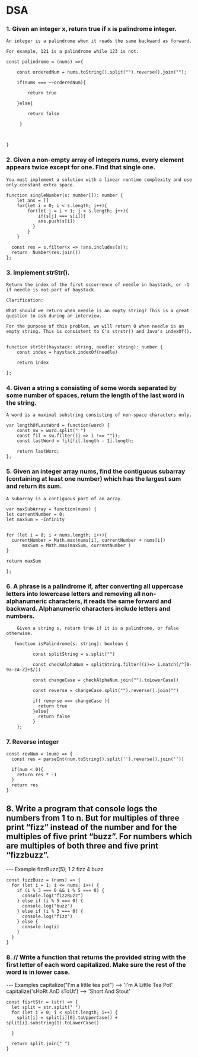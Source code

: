 # DSA

### 1.  Given an integer x, return true if x is palindrome integer.

    An integer is a palindrome when it reads the same backward as forward.

    For example, 121 is a palindrome while 123 is not.
    
    const palindrome = (nums) =>{

        const orderedNum = nums.toString().split("").reverse().join("");

        if(nums === ~~orderedNum){

            return true

        }else{

            return false

         }



    }
    
### 2. Given a non-empty array of integers nums, every element appears twice except for one. Find that single one.

    You must implement a solution with a linear runtime complexity and use only constant extra space.
    
    function singleNumber(s: number[]): number {
        let ans = []
        for(let i = 0; i < s.length; i++){
            for(let j = i + 1; j < s.length; j++){
                if(s[j] === s[i]){
                ans.push(s[i])
              }
            }
        }

      const res = s.filter(x => !ans.includes(x));
      return  Number(res.join()) 
    };
    
    
### 3. Implement strStr().

    Return the index of the first occurrence of needle in haystack, or -1 if needle is not part of haystack.

    Clarification:

    What should we return when needle is an empty string? This is a great question to ask during an interview.

    For the purpose of this problem, we will return 0 when needle is an empty string. This is consistent to C's strstr() and Java's indexOf().
    
    
    function strStr(haystack: string, needle: string): number {
        const index = haystack.indexOf(needle)

        return index

    };
    
    
### 4. Given a string s consisting of some words separated by some number of spaces, return the length of the last word in the string.

    A word is a maximal substring consisting of non-space characters only.

    var lengthOfLastWord = function(word) {
        const sw = word.split(" ")
        const fil = sw.filter((i => i !== ""));
        const lastWord = fil[fil.length - 1].length;

        return lastWord; 
    };

### 5. Given an integer array nums, find the contiguous subarray (containing at least one number) which has the largest sum and return its sum.

    A subarray is a contiguous part of an array.
    
    var maxSubArray = function(nums) {
    let currentNumber = 0;
    let maxSum = -Infinity
  
  
    for (let i = 0; i < nums.length; i++){
      currentNumber = Math.max(nums[i], currentNumber + nums[i])
          maxSum = Math.max(maxSum, currentNumber )
    }
    
    return maxSum
    
    };
    
### 6. A phrase is a palindrome if, after converting all uppercase letters into lowercase letters and removing all non-alphanumeric characters, it reads the same forward and            backward. Alphanumeric characters include letters and numbers.
    
        Given a string s, return true if it is a palindrome, or false otherwise.
       
       function isPalindrome(s: string): boolean {
       
              const splitString = s.split("")
              
              const checkAlphaNum = splitString.filter((i)=> i.match(/^[0-9a-zA-Z]+$/))

              const changeCase = checkAlphaNum.join("").toLowerCase()

              const reverse = changeCase.split("").reverse().join("")

              if( reverse === changeCase ){
                return true
              }else{
                return false
              }
        };
        
### 7. Reverse integer
    
    const revNum = (num) => {
      const res = parseInt(num.toString().split('').reverse().join(''))

      if(num < 0){
        return res * -1
      }
      return res
    }
    
## 8. Write a program that console logs the numbers from 1 to n. But for multiples of three print “fizz” instead of the number and for the multiples of five print “buzz”. For numbers which are multiples of both three and five print “fizzbuzz”.
 --- Example
   fizzBuzz(5);
   1
   2
   fizz
   4
  buzz
    
    const fizzBuzz = (nums) => {
      for (let i = 1; i <= nums; i++) {
        if (i % 3 === 0 && i % 5 === 0) {
          console.log("fizzBuzz")
        } else if (i % 5 === 0) {
          console.log("buzz")
        } else if (i % 3 === 0) {
          console.log("fizz")
        } else {
          console.log(i)
        }
      }
    }
    
    
### 8. // Write a function that returns the provided string with the first letter of each word capitalized. Make sure the rest of the word is in lower case.
 --- Examples
capitalize("I'm a little tea pot") --> 'I'm A Little Tea Pot'
capitalize('sHoRt AnD sToUt') --> 'Short And Stout'

    const fisrtStr = (str) => {
      let split = str.split(" ")
      for (let i = 0; i < split.length; i++) {
        split[i] = split[i][0].toUpperCase() + split[i].substring(1).toLowerCase()

      }

      return split.join(" ")
    }

        
        
 

